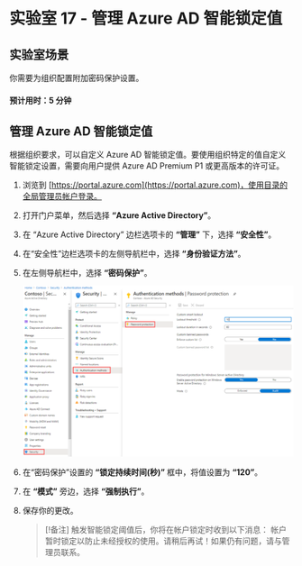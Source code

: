 ﻿---
lab:
    title: '17 - 管理 Azure AD 智能锁定值'
    learning path: '02'
    module: '模块 03 - 计划、实现和管理条件访问'
---

# 实验室 17 - 管理 Azure AD 智能锁定值

## 实验室场景

你需要为组织配置附加密码保护设置。

#### 预计用时：5 分钟


## 管理 Azure AD 智能锁定值

根据组织要求，可以自定义 Azure AD 智能锁定值。要使用组织特定的值自定义智能锁定设置，需要向用户提供 Azure AD Premium P1 或更高版本的许可证。

1. 浏览到 [https://portal.azure.com](https://portal.azure.com)，使用目录的全局管理员帐户登录。

1. 打开门户菜单，然后选择 **“Azure Active Directory”**。

1. 在 “Azure Active Directory” 边栏选项卡的 **“管理”** 下，选择 **“安全性”**。

1. 在“安全性”边栏选项卡的左侧导航栏中，选择 **“身份验证方法”**。

1. 在左侧导航栏中，选择 **“密码保护”**。

    ![显示“身份验证方法”边栏选项卡的屏幕图像，其中突出显示了用于浏览到“密码身份验证”的选项](./media/lp2-mod3-browse-to-password-protection.png)

1. 在“密码保护”设置的 **“锁定持续时间(秒)”** 框中，将值设置为 **“120”**。

1. 在 **“模式”** 旁边，选择 **“强制执行”**。

1. 保存你的更改。

    >[!备注]
    > 触发智能锁定阈值后，你将在帐户锁定时收到以下消息：
    > 帐户暂时锁定以防止未经授权的使用。请稍后再试！如果仍有问题，请与管理员联系。
